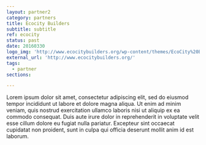 ```yaml
---
layout: partner2
category: partners
title: Ecocity Builders
subtitle: subtitle
ref: ecocity
status: past
date: 20160330
logo_img: 'http://www.ecocitybuilders.org/wp-content/themes/EcoCity%20Builders/img/logo-inline-white.svg'
external_url: 'http://www.ecocitybuilders.org/'
tags:
  - partner
sections:

---
```


Lorem ipsum dolor sit amet, consectetur adipiscing elit, sed do eiusmod tempor incididunt ut labore et dolore magna aliqua. Ut enim ad minim veniam, quis nostrud exercitation ullamco laboris nisi ut aliquip ex ea commodo consequat. Duis aute irure dolor in reprehenderit in voluptate velit esse cillum dolore eu fugiat nulla pariatur. Excepteur sint occaecat cupidatat non proident, sunt in culpa qui officia deserunt mollit anim id est laborum.

